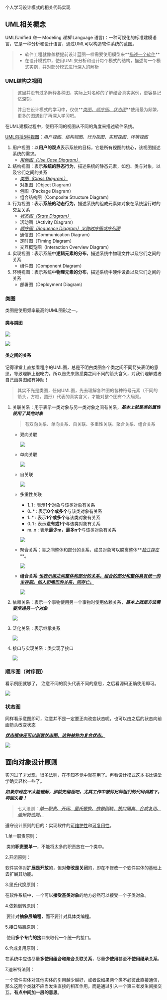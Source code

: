 个人学习设计模式的相关代码实现

## UML相关概念

UML(Unified *统一* Modeling *建模* Language 语言)：一种可视化的标准建模语言，它是一种分析和设计语言，通过UML可以构造软件系统的蓝图。

>- 软件工程就像盖楼提前设计蓝图一样需要使用模型来**<u>描述一个软件</u>**
>- 在设计模式中，使用UML来分析和设计每个模式的结构，描述每一个模式实例，并对部分模式进行深入的解析

### UML结构之视图

> 这里并没有过多解释各种图，实际上对名称的了解结合真实案例，更容易记忆深刻。
>
> 并且在设计模式的学习中，仅仅**<u>*类图、顺序图、状态图*</u>**使用最为频繁，更多的图遇到了再深入学习吧。

在UML建模过程中，使用不同的视图从不同的角度来描述软件系统。

<u>UML包括5种视图</u>：*用户视图、结构视图、行为视图、实现视图、环境视图*

1. 用户视图：以**用户的观点**表示系统的目标，它是所有视图的核心，该视图描述系统的需求。
   - <u>*用例图（Use Case Diagram）*</u>
2. 结构视图：表示**系统的静态行为**，描述系统的静态元素，如包、类与对象，以及它们之间的关系
   - <u>*类图（Class Diagram）*</u>
   - 对象图（Object Diagram）
   - 包图（Package Diagram）
   - 组合结构图（Composite Structure Diagram）
3. 行为视图：表示**系统的动态行为**，描述系统的组成元素如对象在系统运行时的交互关系
   - <u>*状态图（State Diagram）*</u>
   - 活动图（Activity Diagram）
   - <u>*顺序图（Sequence Diagram）又称时序图或序列图*</u>
   - 通信图（Communication Diagram）
   - 定时图（Timing Diagram）
   - 交互概览图（Interaction Overview Diagram）
4. 实现视图：表示系统中**逻辑元素的分布**，描述系统中物理文件以及它们之间的关系
   - 组件图（Component Diagram）
5. 环境视图：表示系统中**物理元素的分布**，描述系统中硬件设备以及它们之间的关系
   - 部署图（Deployment Diagram）

### 类图

类图是使用频率最高的UML图形之一。

#### 类与类图

![](https://raw.githubusercontent.com/Mretron/designPattern/main/picture/001_1.png)

![](https://raw.githubusercontent.com/Mretron/designPattern/main/picture/001_0.png)

#### 类之间的关系

记得课堂上直接看程序的UML图，总是不明白类图各个类之间不同箭头表明的意思，导致理解上很吃力。所以首先来熟悉类之间不同的箭头含义，对我们理解或者自己画类图如有神助！

> 其实不光是类图，任何UML图，先去理解各种图的各种符号元素（不同的箭头，方框，圆形）代表的真实含义，才能对整个图有个大局观。

1. 关联关系：用于表示一类对象与另一类对象之间有关系，***基本上就是类的属性使用了其他对象***

   >有双向关系、单向关系、自关联、多重性关联、聚合关系、组合关系

   - 双向关联

     ![](https://raw.githubusercontent.com/Mretron/designPattern/main/picture/001_双向关联.png)

   - 单向关联

     ![](https://raw.githubusercontent.com/Mretron/designPattern/main/picture/001_单向关联.png)

   - 自关联

     ![](https://raw.githubusercontent.com/Mretron/designPattern/main/picture/001_自关联.png)

   - 多重性关联

     - 1..1 : 表示**1个**对象与该类对象有关系
     - 0..* : 表示**0个或多个**与该类对象有关系
     - 1..* : 表示**1个或多个**与该类对象有关系
     - 0..1 : 表示**没有或1个**与该类对象有关系
     - m..n : 表示**最少m，最多n个**与该类对象有关系

     ![](https://raw.githubusercontent.com/Mretron/designPattern/main/picture/001_多重性关联.png)

   - 聚合关系：类之间整体和部分的关系，成员对象可以脱离整体**<u>*独立存在*</u>**。

     ![](https://raw.githubusercontent.com/Mretron/designPattern/main/picture/001_聚合关系.png)

   - **组合关系**:**<u>*也表示类之间整体和部分的关系，组合的部分和整体具有统一的生存期。如人和嘴巴的关系，同存亡。*</u>**

     ![](https://raw.githubusercontent.com/Mretron/designPattern/main/picture/001_组合关系.png)

2. 依赖关系：表示一个事物使用另一个事物时使用依赖关系，***基本上就是方法需要传递另一个对象***

   ![](https://raw.githubusercontent.com/Mretron/designPattern/main/picture/001_依赖关系.png)

3. 泛化关系：表示继承关系

   ![](https://raw.githubusercontent.com/Mretron/designPattern/main/picture/001_泛化关系.png)

4. 接口与实现关系：类实现了接口

   ![](https://raw.githubusercontent.com/Mretron/designPattern/main/picture/001_接口与实现关系.png)



### 顺序图（时序图）

看示例图就够了， 注意不同的箭头代表不同的意思，之后看源码正确使用即可。

![](https://raw.githubusercontent.com/Mretron/designPattern/main/picture/001_顺序图.png)

### 状态图

同样看示意图即可，注意并不是一定要正向改变状态呢，也可以由之后的状态向前画箭头改变状态

**<u>*状态模块还可以嵌套状态图，这种被称为复合状态。*</u>**

![](https://raw.githubusercontent.com/Mretron/designPattern/main/picture/001_状态图.png)



## 面向对象设计原则

实习过了才发现，很多法则，在不知不觉中就在用了。再看设计模式这本书比课堂学确实轻松一些了。

***如果你现在不太能理解，那就先编程吧，尤其工作中被师兄师姐们的代码调教下，再回头看！***

> 七大法则：**<u>*单一职责、开闭、里氏替换、依赖倒转、接口隔离、合成复用、迪米特法则。*</u>**

遵守设计原则的目的：实现软件的<u>可维护性</u>和<u>可复用性</u>。



1.单一职责原则：

​	类的**职责要单一**，不能将太多的职责放在一个类中。

2.开闭原则：

​	软件实体对**扩展是开放**的，但对**修改是关闭**的，即在不修改一个软件实体的基础上去扩展其功能。

3.里氏代换原则：

​	在软件系统中，一个可以**接受基类对象**的地方必然可以接受一个子类对象。

4.依赖倒转原则：

​	要针对**抽象层编程**，而不要针对具体类编程。

5.接口隔离原则：

​	使用**多个专门的接口**来取代一个统一的接口。

6.合成复用原则：

​	在系统中应该尽量**多使用组合和聚合关联关系**，尽量**少使用**甚至**不使用继承关系**。

7.迪米特法则：

​	一个软件实体对其他实体的引用越少越好，或者说如果两个类不必彼此直接通信，那么这两个类就不应当发生直接的相互作用，而是通过引入一个第三者发生间接交互。**有点中间加一层的意思**。











